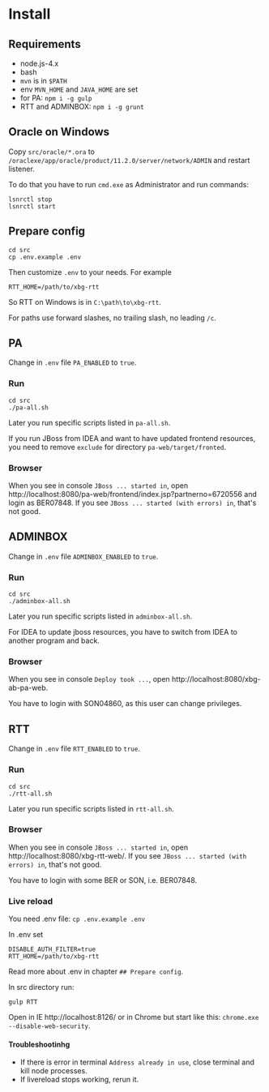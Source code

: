 # Install

## Requirements

- node.js-4.x
- bash
- `mvn` is in `$PATH`
- env `MVN_HOME` and `JAVA_HOME` are set
- for PA: `npm i -g gulp`
- RTT and ADMINBOX: `npm i -g grunt`

## Oracle on Windows

Copy `src/oracle/*.ora` to `/oraclexe/app/oracle/product/11.2.0/server/network/ADMIN` and restart listener.

To do that you have to run `cmd.exe` as Administrator and run commands:

```
lsnrctl stop
lsnrctl start
```

## Prepare config

```
cd src
cp .env.example .env
```

Then customize `.env` to your needs. For example

```
RTT_HOME=/path/to/xbg-rtt
```

So RTT on Windows is in `C:\path\to\xbg-rtt`.

For paths use forward slashes, no trailing slash, no leading `/c`.

## PA

Change in `.env` file `PA_ENABLED` to `true`.

### Run

```
cd src
./pa-all.sh
```

Later you run specific scripts listed in `pa-all.sh`.

If you run JBoss from IDEA and want to have updated frontend resources, you need to remove `exclude` for directory `pa-web/target/fronted`.

### Browser

When you see in console `JBoss ... started in`, open http://localhost:8080/pa-web/frontend/index.jsp?partnerno=6720556 and login as BER07848. If you see `JBoss ... started (with errors) in`, that's not good.


## ADMINBOX

Change in `.env` file `ADMINBOX_ENABLED` to `true`.

### Run

```
cd src
./adminbox-all.sh
```

Later you run specific scripts listed in `adminbox-all.sh`.

For IDEA to update jboss resources, you have to switch from IDEA to another program and back.

### Browser

When you see in console `Deploy took ...`, open http://localhost:8080/xbg-ab-pa-web.

You have to login with SON04860, as this user can change privileges.


## RTT

Change in `.env` file `RTT_ENABLED` to `true`.

### Run

```
cd src
./rtt-all.sh
```

Later you run specific scripts listed in `rtt-all.sh`.

### Browser

When you see in console `JBoss ... started in`, open http://localhost:8080/xbg-rtt-web/. If you see `JBoss ... started (with errors) in`, that's not good.

You have to login with some BER or SON, i.e. BER07848.

### Live reload

You need .env file: `cp .env.example .env`

In .env set

```
DISABLE_AUTH_FILTER=true
RTT_HOME=/path/to/xbg-rtt
```

Read more about .env in chapter `## Prepare config`.

In src directory run:

`gulp RTT`

Open in IE http://localhost:8126/ or in Chrome but start like this: `chrome.exe --disable-web-security`.

#### Troubleshootinhg

- If there is error in terminal `Address already in use`, close terminal and kill node processes.
- If livereload stops working, rerun it.
